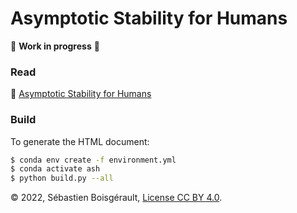 
# Asymptotic Stability for Humans

🚧 **Work in progress** 🚧

### Read

📖 [Asymptotic Stability for Humans](https://boisgera.github.io/ash/)


### Build

To generate the HTML document:

``` bash
$ conda env create -f environment.yml
$ conda activate ash
$ python build.py --all
```

©️ 2022, Sébastien Boisgérault, [License CC BY 4.0](LICENSE.txt).